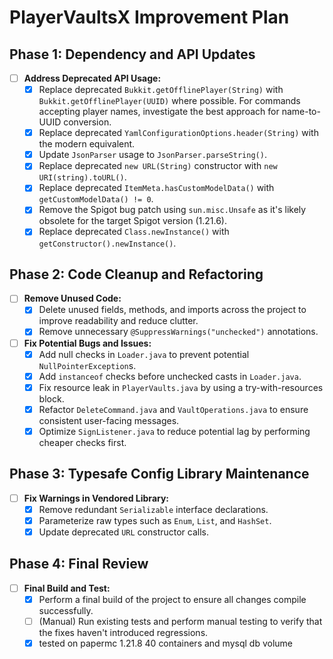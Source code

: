 # PlayerVaultsX Improvement Plan

## Phase 1: Dependency and API Updates

- [ ] **Address Deprecated API Usage:**
    - [x] Replace deprecated `Bukkit.getOfflinePlayer(String)` with `Bukkit.getOfflinePlayer(UUID)` where possible. For commands accepting player names, investigate the best approach for name-to-UUID conversion.
    - [x] Replace deprecated `YamlConfigurationOptions.header(String)` with the modern equivalent.
    - [x] Update `JsonParser` usage to `JsonParser.parseString()`.
    - [x] Replace deprecated `new URL(String)` constructor with `new URI(string).toURL()`.
    - [x] Replace deprecated `ItemMeta.hasCustomModelData()` with `getCustomModelData() != 0`.
    - [x] Remove the Spigot bug patch using `sun.misc.Unsafe` as it's likely obsolete for the target Spigot version (1.21.6).
    - [x] Replace deprecated `Class.newInstance()` with `getConstructor().newInstance()`.

## Phase 2: Code Cleanup and Refactoring

- [ ] **Remove Unused Code:**
    - [x] Delete unused fields, methods, and imports across the project to improve readability and reduce clutter.
    - [x] Remove unnecessary `@SuppressWarnings("unchecked")` annotations.

- [ ] **Fix Potential Bugs and Issues:**
    - [x] Add null checks in `Loader.java` to prevent potential `NullPointerException`s.
    - [x] Add `instanceof` checks before unchecked casts in `Loader.java`.
    - [x] Fix resource leak in `PlayerVaults.java` by using a try-with-resources block.
    - [x] Refactor `DeleteCommand.java` and `VaultOperations.java` to ensure consistent user-facing messages.
    - [x] Optimize `SignListener.java` to reduce potential lag by performing cheaper checks first.

## Phase 3: Typesafe Config Library Maintenance

- [ ] **Fix Warnings in Vendored Library:**
    - [x] Remove redundant `Serializable` interface declarations.
    - [x] Parameterize raw types such as `Enum`, `List`, and `HashSet`.
    - [x] Update deprecated `URL` constructor calls.

## Phase 4: Final Review

- [ ] **Final Build and Test:**
    - [x] Perform a final build of the project to ensure all changes compile successfully.
    - [ ] (Manual) Run existing tests and perform manual testing to verify that the fixes haven't introduced regressions.
    - [x] tested on papermc 1.21.8 40 containers and mysql db volume